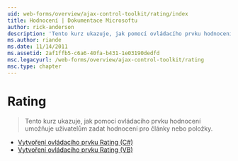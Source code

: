 ```yaml
---
uid: web-forms/overview/ajax-control-toolkit/rating/index
title: Hodnocení | Dokumentace Microsoftu
author: rick-anderson
description: 'Tento kurz ukazuje, jak pomocí ovládacího prvku hodnocení umožňuje uživatelům zadat hodnocení pro články nebo položky.'
ms.author: riande
ms.date: 11/14/2011
ms.assetid: 2af1ffb5-c6a6-40fa-b431-1e03190dedfd
msc.legacyurl: /web-forms/overview/ajax-control-toolkit/rating
msc.type: chapter
---
```

<a name="rating"></a>Rating
====================
> Tento kurz ukazuje, jak pomocí ovládacího prvku hodnocení umožňuje uživatelům zadat hodnocení pro články nebo položky.


- [Vytvoření ovládacího prvku Rating (C#)](creating-a-rating-control-cs.md)
- [Vytvoření ovládacího prvku Rating (VB)](creating-a-rating-control-vb.md)
